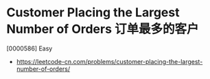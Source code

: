 # Customer Placing the Largest Number of Orders 订单最多的客户

[0000586] Easy

- https://leetcode-cn.com/problems/customer-placing-the-largest-number-of-orders/
